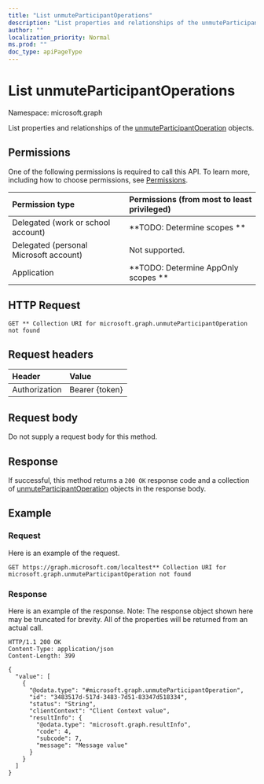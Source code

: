 ```yaml
---
title: "List unmuteParticipantOperations"
description: "List properties and relationships of the unmuteParticipantOperation objects."
author: ""
localization_priority: Normal
ms.prod: ""
doc_type: apiPageType
---
```


# List unmuteParticipantOperations

Namespace: microsoft.graph

List properties and relationships of the [unmuteParticipantOperation](../resources/unmuteparticipantoperation.md) objects.

## Permissions
One of the following permissions is required to call this API. To learn more, including how to choose permissions, see [Permissions](/concepts/permissions-reference.md).

|Permission type|Permissions (from most to least privileged)|
|:---|:---|
|Delegated (work or school account)|**TODO: Determine scopes **|
|Delegated (personal Microsoft account)|Not supported.|
|Application|**TODO: Determine AppOnly scopes **|

## HTTP Request
<!-- {
  "blockType": "ignored"
}
-->
``` http
GET ** Collection URI for microsoft.graph.unmuteParticipantOperation not found
```

## Request headers
|Header|Value|
|:---|:---|
|Authorization|Bearer {token}|

## Request body
Do not supply a request body for this method.

## Response
If successful, this method returns a `200 OK` response code and a collection of [unmuteParticipantOperation](../resources/unmuteparticipantoperation.md) objects in the response body.

## Example

### Request
Here is an example of the request.
<!-- {
  "blockType": "request",
  "name": "get_unmuteparticipantoperation"
}
-->
``` http
GET https://graph.microsoft.com/localtest** Collection URI for microsoft.graph.unmuteParticipantOperation not found
```

### Response
Here is an example of the response. Note: The response object shown here may be truncated for brevity. All of the properties will be returned from an actual call.
<!-- {
  "blockType": "response",
  "truncated": true,
  "@odata.type": "collection(microsoft.graph.unmuteparticipantoperation)"
}
-->
``` http
HTTP/1.1 200 OK
Content-Type: application/json
Content-Length: 399

{
  "value": [
    {
      "@odata.type": "#microsoft.graph.unmuteParticipantOperation",
      "id": "3483517d-517d-3483-7d51-83347d518334",
      "status": "String",
      "clientContext": "Client Context value",
      "resultInfo": {
        "@odata.type": "microsoft.graph.resultInfo",
        "code": 4,
        "subcode": 7,
        "message": "Message value"
      }
    }
  ]
}
```

